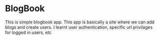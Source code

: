 # BlogBook
This is simple blogbook app. This app is basically a site where we can add blogs and create users. I learnt user authentication, specific url privilages for logged in users, etc

